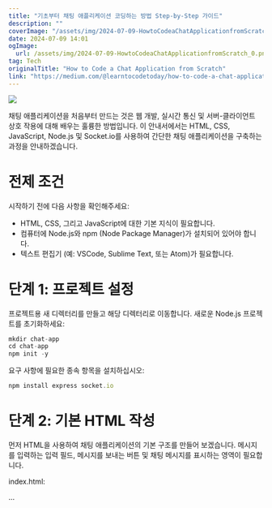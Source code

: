 ```yaml
---
title: "기초부터 채팅 애플리케이션 코딩하는 방법 Step-by-Step 가이드"
description: ""
coverImage: "/assets/img/2024-07-09-HowtoCodeaChatApplicationfromScratch_0.png"
date: 2024-07-09 14:01
ogImage:
  url: /assets/img/2024-07-09-HowtoCodeaChatApplicationfromScratch_0.png
tag: Tech
originalTitle: "How to Code a Chat Application from Scratch"
link: "https://medium.com/@learntocodetoday/how-to-code-a-chat-application-from-scratch-0509181edd18"
---
```


<img src="/assets/img/2024-07-09-HowtoCodeaChatApplicationfromScratch_0.png" />

채팅 애플리케이션을 처음부터 만드는 것은 웹 개발, 실시간 통신 및 서버-클라이언트 상호 작용에 대해 배우는 훌륭한 방법입니다. 이 안내서에서는 HTML, CSS, JavaScript, Node.js 및 Socket.io를 사용하여 간단한 채팅 애플리케이션을 구축하는 과정을 안내하겠습니다.

# 전제 조건

시작하기 전에 다음 사항을 확인해주세요:

<div class="content-ad"></div>

- HTML, CSS, 그리고 JavaScript에 대한 기본 지식이 필요합니다.
- 컴퓨터에 Node.js와 npm (Node Package Manager)가 설치되어 있어야 합니다.
- 텍스트 편집기 (예: VSCode, Sublime Text, 또는 Atom)가 필요합니다.

# 단계 1: 프로젝트 설정

프로젝트용 새 디렉터리를 만들고 해당 디렉터리로 이동합니다. 새로운 Node.js 프로젝트를 초기화하세요:

```js
mkdir chat-app
cd chat-app
npm init -y
```

<div class="content-ad"></div>

요구 사항에 필요한 종속 항목을 설치하십시오:

```js
npm install express socket.io
```

# 단계 2: 기본 HTML 작성

먼저 HTML을 사용하여 채팅 애플리케이션의 기본 구조를 만들어 보겠습니다. 메시지를 입력하는 입력 필드, 메시지를 보내는 버튼 및 채팅 메시지를 표시하는 영역이 필요합니다.

<div class="content-ad"></div>

index.html:

<!DOCTYPE html>
<html lang="en">
<head>…
